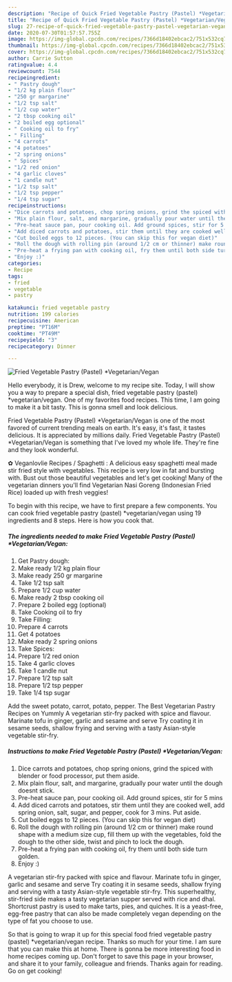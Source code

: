 ```yaml
---
description: "Recipe of Quick Fried Vegetable Pastry (Pastel) *Vegetarian/Vegan"
title: "Recipe of Quick Fried Vegetable Pastry (Pastel) *Vegetarian/Vegan"
slug: 27-recipe-of-quick-fried-vegetable-pastry-pastel-vegetarian-vegan
date: 2020-07-30T01:57:57.755Z
image: https://img-global.cpcdn.com/recipes/7366d18402ebcac2/751x532cq70/fried-vegetable-pastry-pastel-vegetarianvegan-recipe-main-photo.jpg
thumbnail: https://img-global.cpcdn.com/recipes/7366d18402ebcac2/751x532cq70/fried-vegetable-pastry-pastel-vegetarianvegan-recipe-main-photo.jpg
cover: https://img-global.cpcdn.com/recipes/7366d18402ebcac2/751x532cq70/fried-vegetable-pastry-pastel-vegetarianvegan-recipe-main-photo.jpg
author: Carrie Sutton
ratingvalue: 4.4
reviewcount: 7544
recipeingredient:
- " Pastry dough"
- "1/2 kg plain flour"
- "250 gr margarine"
- "1/2 tsp salt"
- "1/2 cup water"
- "2 tbsp cooking oil"
- "2 boiled egg optional"
- " Cooking oil to fry"
- " Filling"
- "4 carrots"
- "4 potatoes"
- "2 spring onions"
- " Spices"
- "1/2 red onion"
- "4 garlic cloves"
- "1 candle nut"
- "1/2 tsp salt"
- "1/2 tsp pepper"
- "1/4 tsp sugar"
recipeinstructions:
- "Dice carrots and potatoes, chop spring onions, grind the spiced with blender or food processor, put them aside."
- "Mix plain flour, salt, and margarine, gradually pour water until the dough doesnt stick."
- "Pre-heat sauce pan, pour cooking oil. Add ground spices, stir for 5 mins"
- "Add diced carrots and potatoes, stir them until they are cooked well, add spring onion, salt, sugar, and pepper, cook for 3 mins. Put aside."
- "Cut boiled eggs to 12 pieces. (You can skip this for vegan diet)"
- "Roll the dough with rolling pin (around 1/2 cm or thinner) make round shape with a medium size cup, fill them up with the vegetables, fold the dough to the other side, twist and pinch to lock the dough."
- "Pre-heat a frying pan with cooking oil, fry them until both side turn golden."
- "Enjoy :)"
categories:
- Recipe
tags:
- fried
- vegetable
- pastry

katakunci: fried vegetable pastry 
nutrition: 199 calories
recipecuisine: American
preptime: "PT16M"
cooktime: "PT49M"
recipeyield: "3"
recipecategory: Dinner

---
```



![Fried Vegetable Pastry (Pastel) *Vegetarian/Vegan](https://img-global.cpcdn.com/recipes/7366d18402ebcac2/751x532cq70/fried-vegetable-pastry-pastel-vegetarianvegan-recipe-main-photo.jpg)

Hello everybody, it is Drew, welcome to my recipe site. Today, I will show you a way to prepare a special dish, fried vegetable pastry (pastel) *vegetarian/vegan. One of my favorites food recipes. This time, I am going to make it a bit tasty. This is gonna smell and look delicious.

Fried Vegetable Pastry (Pastel) *Vegetarian/Vegan is one of the most favored of current trending meals on earth. It's easy, it's fast, it tastes delicious. It is appreciated by millions daily. Fried Vegetable Pastry (Pastel) *Vegetarian/Vegan is something that I've loved my whole life. They're fine and they look wonderful.

✿ Veganlovlie Recipes / Spaghetti : A delicious easy spaghetti meal made stir fried style with vegetables. This recipe is very low in fat and bursting with. Bust out those beautiful vegetables and let&#39;s get cooking! Many of the vegetarian dinners you&#39;ll find Vegetarian Nasi Goreng (Indonesian Fried Rice) loaded up with fresh veggies!


To begin with this recipe, we have to first prepare a few components. You can cook fried vegetable pastry (pastel) *vegetarian/vegan using 19 ingredients and 8 steps. Here is how you cook that.

<!--inarticleads1-->

##### The ingredients needed to make Fried Vegetable Pastry (Pastel) *Vegetarian/Vegan:

1. Get  Pastry dough:
1. Make ready 1/2 kg plain flour
1. Make ready 250 gr margarine
1. Take 1/2 tsp salt
1. Prepare 1/2 cup water
1. Make ready 2 tbsp cooking oil
1. Prepare 2 boiled egg (optional)
1. Take  Cooking oil to fry
1. Take  Filling:
1. Prepare 4 carrots
1. Get 4 potatoes
1. Make ready 2 spring onions
1. Take  Spices:
1. Prepare 1/2 red onion
1. Take 4 garlic cloves
1. Take 1 candle nut
1. Prepare 1/2 tsp salt
1. Prepare 1/2 tsp pepper
1. Take 1/4 tsp sugar


Add the sweet potato, carrot, potato, pepper. The Best Vegetarian Pastry Recipes on Yummly A vegetarian stir-fry packed with spice and flavour. Marinate tofu in ginger, garlic and sesame and serve Try coating it in sesame seeds, shallow frying and serving with a tasty Asian-style vegetable stir-fry. 

<!--inarticleads2-->

##### Instructions to make Fried Vegetable Pastry (Pastel) *Vegetarian/Vegan:

1. Dice carrots and potatoes, chop spring onions, grind the spiced with blender or food processor, put them aside.
1. Mix plain flour, salt, and margarine, gradually pour water until the dough doesnt stick.
1. Pre-heat sauce pan, pour cooking oil. Add ground spices, stir for 5 mins
1. Add diced carrots and potatoes, stir them until they are cooked well, add spring onion, salt, sugar, and pepper, cook for 3 mins. Put aside.
1. Cut boiled eggs to 12 pieces. (You can skip this for vegan diet)
1. Roll the dough with rolling pin (around 1/2 cm or thinner) make round shape with a medium size cup, fill them up with the vegetables, fold the dough to the other side, twist and pinch to lock the dough.
1. Pre-heat a frying pan with cooking oil, fry them until both side turn golden.
1. Enjoy :)


A vegetarian stir-fry packed with spice and flavour. Marinate tofu in ginger, garlic and sesame and serve Try coating it in sesame seeds, shallow frying and serving with a tasty Asian-style vegetable stir-fry. This superhealthy, stir-fried side makes a tasty vegetarian supper served with rice and dhal. Shortcrust pastry is used to make tarts, pies, and quiches. It is a yeast-free, egg-free pastry that can also be made completely vegan depending on the type of fat you choose to use. 

So that is going to wrap it up for this special food fried vegetable pastry (pastel) *vegetarian/vegan recipe. Thanks so much for your time. I am sure that you can make this at home. There is gonna be more interesting food in home recipes coming up. Don't forget to save this page in your browser, and share it to your family, colleague and friends. Thanks again for reading. Go on get cooking!
